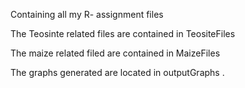 Containing all my R- assignment files 

The Teosinte related files are contained in TeositeFiles

The maize related filed are contained in MaizeFiles

The graphs generated are located in outputGraphs
.
